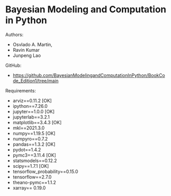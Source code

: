 # Bayesian Modeling and Computation in Python

Authors:
- Osvlado A. Martin, 
- Ravin Kumar
- Junpeng Lao
   
GitHub:  
- https://github.com/BayesianModelingandComputationInPython/BookCode_Edition1/tree/main

Requirements:
- arviz==0.11.2 [OK]
- ipython==7.26.0
- jupyter==1.0.0 [OK]
- jupyterlab==3.2.1
- matplotlib==3.4.3 [OK]
- mkl==2021.3.0
- numpy==1.19.5 [OK]
- numpyro==0.7.2
- pandas==1.3.2 [OK]
- pydot==1.4.2
- pymc3==3.11.4 [OK]
- statsmodels==0.12.2
- scipy==1.7.1 [OK]
- tensorflow_probability==0.15.0
- tensorflow==2.7.0
- theano-pymc==1.1.2
- xarray== 0.19.0